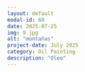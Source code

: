 ```yaml
---
layout: default
modal-id: 68
date: 2025-07-25
img: 9.jpg
alt: "montañas"
project-date: July 2025
category: Oil Painting
description: "Oleo"
---
```

